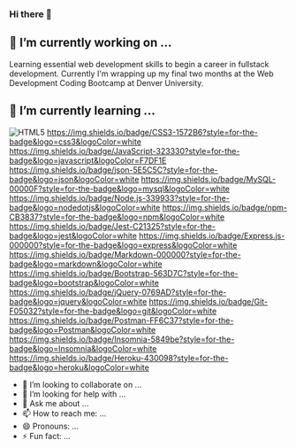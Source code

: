 ### Hi there 👋

## 🔭 I’m currently working on ...
Learning essential web development skills to begin a career in fullstack development. Currently I'm wrapping up my final two months at the Web Development Coding Bootcamp at Denver University.

## 🌱 I’m currently learning ...
![HTML5](https://img.shields.io/badge/HTML5-E34F26?style=for-the-badge&logo=html5&logoColor=white)
https://img.shields.io/badge/CSS3-1572B6?style=for-the-badge&logo=css3&logoColor=white 
https://img.shields.io/badge/JavaScript-323330?style=for-the-badge&logo=javascript&logoColor=F7DF1E 
https://img.shields.io/badge/json-5E5C5C?style=for-the-badge&logo=json&logoColor=white 
https://img.shields.io/badge/MySQL-00000F?style=for-the-badge&logo=mysql&logoColor=white 
https://img.shields.io/badge/Node.js-339933?style=for-the-badge&logo=nodedotjs&logoColor=white 
https://img.shields.io/badge/npm-CB3837?style=for-the-badge&logo=npm&logoColor=white 
https://img.shields.io/badge/Jest-C21325?style=for-the-badge&logo=jest&logoColor=white 
https://img.shields.io/badge/Express.js-000000?style=for-the-badge&logo=express&logoColor=white 
https://img.shields.io/badge/Markdown-000000?style=for-the-badge&logo=markdown&logoColor=white 
https://img.shields.io/badge/Bootstrap-563D7C?style=for-the-badge&logo=bootstrap&logoColor=white 
https://img.shields.io/badge/jQuery-0769AD?style=for-the-badge&logo=jquery&logoColor=white 
https://img.shields.io/badge/Git-F05032?style=for-the-badge&logo=git&logoColor=white 
https://img.shields.io/badge/Postman-FF6C37?style=for-the-badge&logo=Postman&logoColor=white 
https://img.shields.io/badge/Insomnia-5849be?style=for-the-badge&logo=Insomnia&logoColor=white 
https://img.shields.io/badge/Heroku-430098?style=for-the-badge&logo=heroku&logoColor=white 
- 👯 I’m looking to collaborate on ...
- 🤔 I’m looking for help with ...
- 💬 Ask me about ...
- 📫 How to reach me: ...
- 😄 Pronouns: ...
- ⚡ Fun fact: ...
